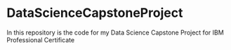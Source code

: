 # DataScienceCapstoneProject
In this repository is the code for my Data Science Capstone Project for IBM Professional Certificate
